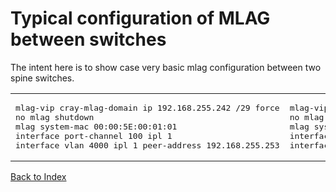 # Typical configuration of MLAG between switches

The intent here is to show case very basic mlag configuration between two spine switches.

<table>

<td>
<pre>
mlag-vip cray-mlag-domain ip 192.168.255.242 /29 force
no mlag shutdown
mlag system-mac 00:00:5E:00:01:01
interface port-channel 100 ipl 1
interface vlan 4000 ipl 1 peer-address 192.168.255.253
</td>
</pre>

<td>
<pre>
mlag-vip cray-mlag-domain ip 192.168.255.242 /29 force
no mlag shutdown
mlag system-mac 00:00:5E:00:01:5D
interface port-channel 100 ipl 1
interface vlan 4000 ipl 1 peer-address 192.168.255.254
</td>
</pre>
</table>

[Back to Index](../index.md)
